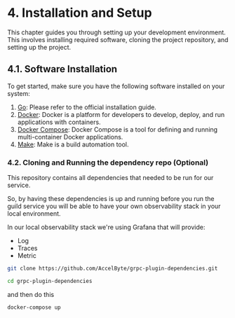 # 4. Installation and Setup

This chapter guides you through setting up your development environment. 
This involves installing required software, cloning the project repository, and 
setting up the project.

## 4.1. Software Installation

To get started, make sure you have the following software installed on your system:

1. [Go](https://golang.org/dl/): Please refer to the official installation guide.
2. [Docker](https://www.docker.com/products/docker-desktop): Docker is a platform for developers to develop, deploy, and run applications with containers.
3. [Docker Compose](https://docs.docker.com/compose/install/): Docker Compose is a tool for defining and running multi-container Docker applications.
4. [Make](https://www.gnu.org/software/make/): Make is a build automation tool.

### 4.2. Cloning and Running the dependency repo (Optional)

This repository contains all dependencies that needed to be run for our service. 

So, by having these dependencies is up and running before you run the guild service you will be able to have your own observability stack in your local environment.

In our local observability stack we're using Grafana that will provide:

- Log
- Traces
- Metric

```bash
git clone https://github.com/AccelByte/grpc-plugin-dependencies.git
```

```bash
cd grpc-plugin-dependencies
```

and then do this

```bash
docker-compose up

```
